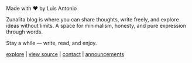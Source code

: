 Made with ❤️ by Luis Antonio

Zunalita blog is where you can share thoughts, write freely, and explore ideas without limits.
A space for minimalism, honesty, and pure expression through words.

Stay a while — write, read, and enjoy.

[explore](https://zunalita.github.io) | [view source](https://github.com/zunalita/zunalita.github.io) | [contact](mailto:contact.ruisuantonio@proton.me) | [announcements](announcements.md)
